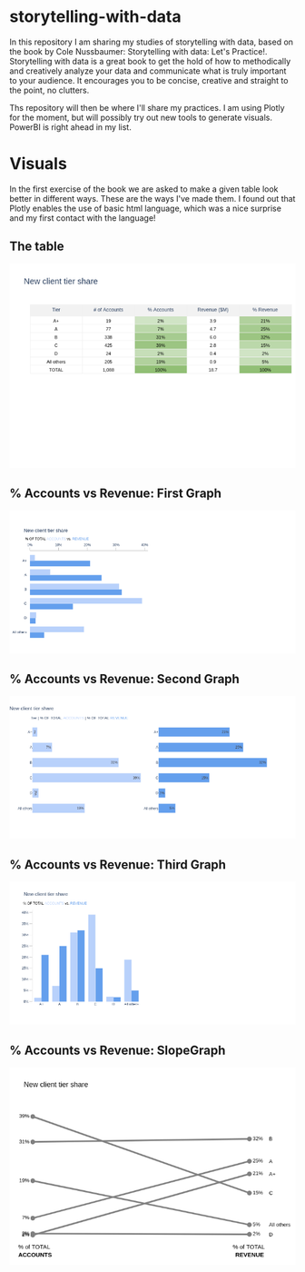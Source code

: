 # storytelling-with-data
In this repository I am sharing my studies of storytelling with data, based on the book by Cole Nussbaumer: Storytelling with data: Let's Practice!.
Storytelling with data is a great book to get the hold of how to methodically and creatively analyze your data and communicate what is truly important to your audience. It encourages you to be concise, creative and straight to the point, no clutters. 

Ths repository will then be where I'll share my practices. I am using Plotly for the moment, but will possibly try out new tools to generate visuals. PowerBI is right ahead in my list.  

# Visuals

In the first exercise of the book we are asked to make a given table look better in different ways. These are the ways I've made them. I found out that Plotly enables the use of basic html language, which was a nice surprise and my first contact with the language!

## The table
![% Table](colored_table.png)
## % Accounts vs Revenue: First Graph
![% Accounts vs Revenue: First Graph](stacked_bar_chart.png)
## % Accounts vs Revenue: Second Graph
![% Accounts vs Revenue: Second Graph](side_bar_chart.png)
## % Accounts vs Revenue: Third Graph
![% Accounts vs Revenue: Third Graph](horizontal_stacked_bar_chart.png)
## % Accounts vs Revenue: SlopeGraph
![% Accounts vs Revenue: Slopegraph](slopegraph.png)

